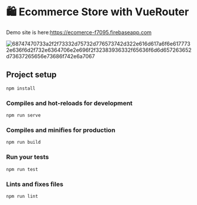 # 🛍 Ecommerce Store with VueRouter

Demo site is here:https://ecomerce-f7095.firebaseapp.com

![68747470733a2f2f73332d75732d776573742d322e616d617a6f6e6177732e636f6d2f732e6364706e2e696f2f32383936332f65636f6d6d657263652d73637265656e73686f742e6a7067](https://user-images.githubusercontent.com/26250975/65250700-466efe80-daf6-11e9-9eb4-8fa4f0606191.jpg)


## Project setup
```
npm install
```

### Compiles and hot-reloads for development
```
npm run serve
```

### Compiles and minifies for production
```
npm run build
```

### Run your tests
```
npm run test
```

### Lints and fixes files
```
npm run lint
```

